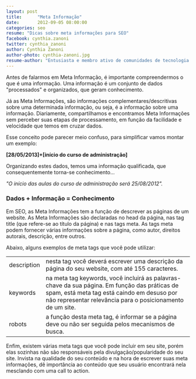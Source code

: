 ```yaml
---
layout: post
title:      "Meta Informação"
date:       2012-09-05 08:00:00
categories: seo
resume: "Dicas sobre meta informações para SEO"
facebook: cynthia.zanoni
twitter: cynthia_zanoni
author: Cynthia Zanoni
author-photo: cynthia-zanoni.jpg
resume-author: "Entusiasta e membro ativo de comunidades de tecnologia ligadas à Web e Mobile, organizadora de eventos como <strong>Mobile Summit</strong> e curadora do projeto WoMakersCode. Atualmente, é Evangelista Técnica na Microsoft Brasil."
---
```


<p>Antes de falarmos em Meta Informação, é importante compreendermos o que é uma informação. Uma informação é um conjunto de dados "processados" e organizados, que geram conhecimento.  </p>

<p>Já as Meta Informações, são informações complementares/descritivas sobre uma determinada informação, ou seja, é a informação sobre uma informação.
Diariamente, compartilhamos e encontramos Meta Informações sem perceber suas etapas de processamento, em função da facilidade e velocidade que temos em cruzar dados.</p>

<p>Esse conceito pode parecer meio confuso, para simplificar vamos montar um exemplo:</p>

<p><strong>[28/05/2013]+[início do curso de administração]</strong></p>

<p>Organizando estes dados, temos uma informação qualificada, que consequentemente torna-se conhecimento...</p>

<p><em>"O início das aulas do curso de administração será 25/08/2012".</em></p>

<h3>Dados + Informação = Conhecimento</h3>

<p>Em SEO, as Meta Informações tem a função de descrever as páginas de um website.
As Meta Informações são declaradas no head da página, nas tag title (que refere-se ao título da página) e nas tags meta. As tags meta podem fornecer várias informações sobre a página, como autor, direitos autorais, descrição, entre outros.</p>

<p>Abaixo, alguns exemplos de meta tags que você pode utilizar:</p>

<table>
	<tr>
		<td>description</td>
		<td>nesta tag você deverá escrever uma descrição da página do seu website, com até 155 caracteres.</td>
	</tr>
	<tr>
		<td>keywords</td>
		<td>na meta tag keywords, você incluirá as palavras-chave da sua página. Em função das práticas de spam, está meta tag está caindo em desuso por não representar relevância para o posicionamento de um site.</td>
	</tr>
	<tr>
		<td>robots</td>
		<td>a função desta meta tag, é informar se a página deve ou não ser seguida pelos mecanismos de busca.</td>
	</tr>
</table>

<p>Enfim, existem várias meta tags que você pode incluir em seu site, porém elas sozinhas não são responsáveis pela divulgação/popularidade do seu site.  
Invista na qualidade do seu conteúdo e na hora de escrever suas meta informações, dê importância ao conteúdo que seu usuário encontrará nela mesclando com uma call to action.</p>
